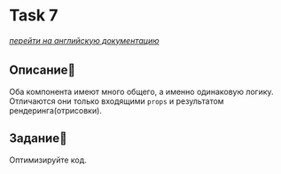 # Task 7

###### [перейти на английскую документацию](./README.md)

## Описание📌

Оба компонента имеют много общего, а именно одинаковую логику.    
Отличаются они только входящими `props` и результатом рендеринга(отрисовки).     

## Задание📝

Оптимизируйте код.
